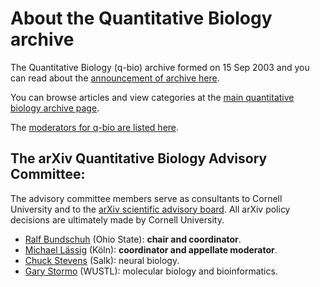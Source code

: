 # About the Quantitative Biology archive

The Quantitative Biology (q-bio) archive formed on 15 Sep 2003 and you can read about the [announcement of archive here](/new/q-bio_announce).

You can browse articles and view categories at the [main quantitative biology archive page](/archive/q-bio).

The [moderators for q-bio are listed here](/moderators#q-bio).

<span id="AdvisoryCommittee"></span>

## The arXiv Quantitative Biology Advisory Committee:

The advisory committee members serve as consultants to Cornell University and to the [arXiv scientific advisory board](/about/people/scientific_ad_board). All arXiv policy decisions are ultimately made by Cornell University.

*   [Ralf Bundschuh](http://bioserv.mps.ohio-state.edu/~rbund/) (Ohio State): **chair and coordinator**.
*   [Michael Lässig](http://www.thp.Uni-Koeln.DE/~lassig/) (Köln): **coordinator and appellate moderator**.
*   [Chuck Stevens](http://www.salk.edu/faculty/stevens.html) (Salk): neural biology.
*   [Gary Stormo](http://ural.wustl.edu/stormo.html) (WUSTL): molecular biology and bioinformatics.
